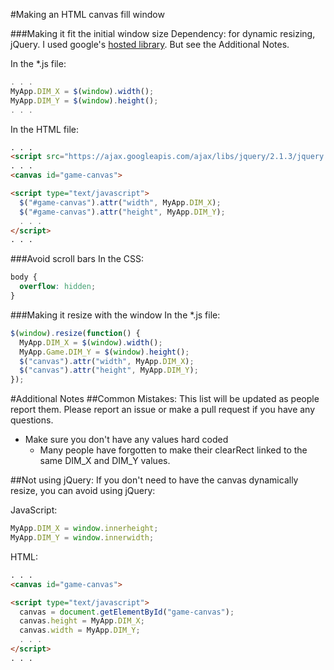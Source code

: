 #Making an HTML canvas fill window

###Making it fit the initial window size
Dependency: for dynamic resizing, jQuery. I used google's [hosted library](https://developers.google.com/speed/libraries/). But see the Additional Notes.

In the \*.js file:
```javascript
. . .
MyApp.DIM_X = $(window).width();
MyApp.DIM_Y = $(window).height();
. . .
```

In the HTML file:
```HTML
. . .
<script src="https://ajax.googleapis.com/ajax/libs/jquery/2.1.3/jquery.min.js"></script>
. . .
<canvas id="game-canvas">

<script type="text/javascript">
  $("#game-canvas").attr("width", MyApp.DIM_X);
  $("#game-canvas").attr("height", MyApp.DIM_Y);
  . . .
</script>
. . .
```

###Avoid scroll bars
In the CSS:
```CSS
body {
  overflow: hidden;
}
```

###Making it resize with the window
In the \*.js file:
```javascript
$(window).resize(function() {
  MyApp.DIM_X = $(window).width();
  MyApp.Game.DIM_Y = $(window).height();
  $("canvas").attr("width", MyApp.DIM_X);
  $("canvas").attr("height", MyApp.DIM_Y);
});
```

#Additional Notes
##Common Mistakes:
This list will be updated as people report them. Please report an issue or make a pull request if you have any questions.
* Make sure you don't have any values hard coded
  - Many people have forgotten to make their clearRect linked to the same DIM_X and DIM_Y values.

##Not using jQuery:
If you don't need to have the canvas dynamically resize, you can avoid using jQuery:

JavaScript:
```JavaScript
MyApp.DIM_X = window.innerheight;
MyApp.DIM_Y = window.innerwidth;
```

HTML:
```HTML
. . .
<canvas id="game-canvas">

<script type="text/javascript">
  canvas = document.getElementById("game-canvas");
  canvas.height = MyApp.DIM_X;
  canvas.width = MyApp.DIM_Y;
  . . .
</script>
. . .
```
